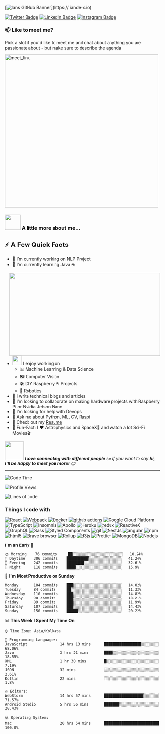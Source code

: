 [![Ians GitHub Banner](./assets/GitHubHeader.png)](https:// iande-x.io)

<!-- [![Visits Badge](https://badges.pufler.dev/visits/iande-x/iande-x)](https://iande-x.io) -->

[![Twitter Badge](https://img.shields.io/badge/Twitter-iandeProfile-informational?style=for-the-badge&logo=twitter&logoColor=1CA2F1&color=1CA2F1)](https://twitter.com/the_Iandee)
[![LinkedIn Badge](https://img.shields.io/badge/LinkedIn-Profile-informational?style=for-the-badge&logo=linkedin&logoColor=0D76A8&color=0D76A8)](https://www.linkedin.com/in/ian-mw-021b23170/)
[![Instagram Badge](https://img.shields.io/badge/Instagram-Profile-informational?style=for-the-badge&logo=instagram&logoColor=940081&color=940081)](https://www.linkedin.com/in/ian-mw-021b23170/)

### 📫 Like to meet me?
Pick a slot if you'd like to meet me and chat about anything you are passionate about - but make sure to describe the agenda

<a href="https://calendly.com/mwenesiian/30min" target="_blank"><img width="498" alt="meet_link" src="https://user-images.githubusercontent.com/15426564/144297439-f530f383-e73e-41e0-9914-a9b7d3f432e5.png"></a>

### <img src="https://media.giphy.com/media/VgCDAzcKvsR6OM0uWg/giphy.gif" width="50"> A little more about me...  
## ⚡️ A Few Quick Facts

- 🔭 I’m currently working on NLP Project
- 🌱 I’m currently learning Java ☕
<img width="490" height="270" src="https://media.giphy.com/media/9B8wYztAoe1zO/source.gif" align=right>

- <img src="https://media.giphy.com/media/WUlplcMpOCEmTGBtBW/giphy.gif" width="30">  I enjoy working on
  - 📊 Machine Learning & Data Science
  - 🖼 Computer Vision
  - 🛠 DIY Raspberry Pi Projects
  - 🤖 Robotics
- 📝 I write technical blogs and articles
- 👯 I’m looking to collaborate on making hardware projects with Raspberry Pi or Nvidia Jetson Nano
- 🤔 I’m looking for help with Devops
- 💬 Ask me about Python, ML, CV, Raspi
- 📙 Check out my [Resume](https://www.linkedin.com/in/ian-mw-021b23170/)
- 🎉 Fun-Fact: I ❤️ Astrophysics and SpaceX🚀 and watch a lot Sci-Fi Movies🎬


<img src="https://media.giphy.com/media/LnQjpWaON8nhr21vNW/giphy.gif" width="60"> <em><b>I love connecting with different people</b> so if you want to say <b>hi, I'll be happy to meet you more!</b> 😊</em>

---
<!--START_SECTION:waka-->
![Code Time](http://img.shields.io/badge/Code%20Time-1%2C912%20hrs%2048%20mins-blue)

![Profile Views](http://img.shields.io/badge/Profile%20Views-913-blue)

![Lines of code](https://img.shields.io/badge/From%20Hello%20World%20I%27ve%20Written-1%20Million%20lines%20of%20code-blue)

<h3>Things I code with</h3>
<p>
  <img alt="React" src="https://img.shields.io/badge/-React-45b8d8?style=flat-square&logo=react&logoColor=white" />
  <img alt="Webpack" src="https://img.shields.io/badge/-Webpack-8DD6F9?style=flat-square&logo=webpack&logoColor=white" /> 
  <img alt="Docker" src="https://img.shields.io/badge/-Docker-46a2f1?style=flat-square&logo=docker&logoColor=white" />
  <img alt="github actions" src="https://img.shields.io/badge/-Github_Actions-2088FF?style=flat-square&logo=github-actions&logoColor=white" />
  <img alt="Google Cloud Platform" src="https://img.shields.io/badge/-Google_Cloud_Platform-1a73e8?style=flat-square&logo=google-cloud&logoColor=white" />
  <img alt="TypeScript" src="https://img.shields.io/badge/-TypeScript-007ACC?style=flat-square&logo=typescript&logoColor=white" />
  <img alt="Insomnia" src="https://img.shields.io/badge/-Insomnia-5849BE?style=flat-square&logo=insomnia&logoColor=white" />
  <img alt="Apollo" src="https://img.shields.io/badge/-Apollo%20GraphQL-311C87?style=flat-square&logo=apollo-graphql&logoColor=white" />
  <img alt="Heroku" src="https://img.shields.io/badge/-Heroku-430098?style=flat-square&logo=heroku&logoColor=white" />
  <img alt="redux" src="https://img.shields.io/badge/-Redux-764ABC?style=flat-square&logo=redux&logoColor=white" />
  <img alt="ReactiveX" src="https://img.shields.io/badge/-RxJs-B7178C?style=flat-square&logo=reactivex&logoColor=white" />
  <img alt="GraphQL" src="https://img.shields.io/badge/-GraphQL-E10098?style=flat-square&logo=graphql&logoColor=white" />
  <img alt="Sass" src="https://img.shields.io/badge/-Sass-CC6699?style=flat-square&logo=sass&logoColor=white" />
  <img alt="Styled Components" src="https://img.shields.io/badge/-Styled_Components-db7092?style=flat-square&logo=styled-components&logoColor=white" />
  <img alt="git" src="https://img.shields.io/badge/-Git-F05032?style=flat-square&logo=git&logoColor=white" />
  <img alt="NestJs" src="https://img.shields.io/badge/-NestJs-ea2845?style=flat-square&logo=nestjs&logoColor=white" />
  <img alt="angular" src="https://img.shields.io/badge/-Angular-DD0031?style=flat-square&logo=angular&logoColor=white" />
  <img alt="npm" src="https://img.shields.io/badge/-NPM-CB3837?style=flat-square&logo=npm&logoColor=white" />
  <img alt="html5" src="https://img.shields.io/badge/-HTML5-E34F26?style=flat-square&logo=html5&logoColor=white" />
  <img alt="Brave browser" src="https://img.shields.io/badge/-Brave_Browser-FB542B?style=flat-square&logo=brave&logoColor=white" />
  <img alt="Rollup" src="https://img.shields.io/badge/-Rollup-EC4A3F?style=flat-square&logo=rollup.js&logoColor=white" />
  <img alt="d3js" src="https://img.shields.io/badge/-D3.js-F9A03C?style=flat-square&logo=d3.js&logoColor=white" />
  <img alt="Prettier" src="https://img.shields.io/badge/-Prettier-F7B93E?style=flat-square&logo=prettier&logoColor=white" />
  <img alt="MongoDB" src="https://img.shields.io/badge/-MongoDB-13aa52?style=flat-square&logo=mongodb&logoColor=white" />
  <img alt="Nodejs" src="https://img.shields.io/badge/-Nodejs-43853d?style=flat-square&logo=Node.js&logoColor=white" />
</p>

**I'm an Early 🐤** 

```text
🌞 Morning    76 commits     ██░░░░░░░░░░░░░░░░░░░░░░░   10.24% 
🌆 Daytime    306 commits    ██████████░░░░░░░░░░░░░░░   41.24% 
🌃 Evening    242 commits    ████████░░░░░░░░░░░░░░░░░   32.61% 
🌙 Night      118 commits    ████░░░░░░░░░░░░░░░░░░░░░   15.9%

```
📅 **I'm Most Productive on Sunday** 

```text
Monday       104 commits    ███░░░░░░░░░░░░░░░░░░░░░░   14.02% 
Tuesday      84 commits     ██░░░░░░░░░░░░░░░░░░░░░░░   11.32% 
Wednesday    110 commits    ███░░░░░░░░░░░░░░░░░░░░░░   14.82% 
Thursday     98 commits     ███░░░░░░░░░░░░░░░░░░░░░░   13.21% 
Friday       89 commits     ███░░░░░░░░░░░░░░░░░░░░░░   11.99% 
Saturday     107 commits    ███░░░░░░░░░░░░░░░░░░░░░░   14.42% 
Sunday       150 commits    █████░░░░░░░░░░░░░░░░░░░░   20.22%

```


📊 **This Week I Spent My Time On** 

```text
⌚︎ Time Zone: Asia/Kolkata

💬 Programming Languages: 
JavaScript               14 hrs 13 mins      █████████████████░░░░░░░░   68.06% 
Java                     3 hrs 52 mins       ████░░░░░░░░░░░░░░░░░░░░░   18.55% 
XML                      1 hr 30 mins        █░░░░░░░░░░░░░░░░░░░░░░░░   7.19% 
JSON                     32 mins             ░░░░░░░░░░░░░░░░░░░░░░░░░   2.61% 
Kotlin                   22 mins             ░░░░░░░░░░░░░░░░░░░░░░░░░   1.8%

🔥 Editors: 
WebStorm                 14 hrs 57 mins      ██████████████████░░░░░░░   71.57% 
Android Studio           5 hrs 56 mins       ███████░░░░░░░░░░░░░░░░░░   28.43%

💻 Operating System: 
Mac                      20 hrs 54 mins      █████████████████████████   100.0%

```

